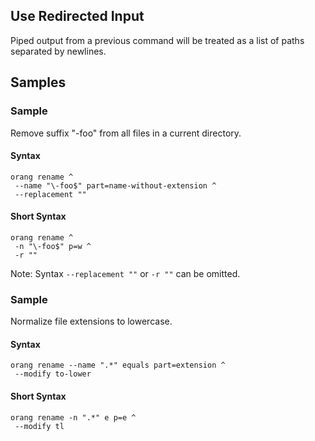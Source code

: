 ﻿## Use Redirected Input

Piped output from a previous command will be treated as a list of paths separated by newlines.

## Samples

### Sample

Remove suffix "-foo" from all files in a current directory.

#### Syntax

```
orang rename ^
 --name "\-foo$" part=name-without-extension ^
 --replacement ""
```

#### Short Syntax

```
orang rename ^
 -n "\-foo$" p=w ^
 -r ""
```

Note: Syntax `--replacement ""` or `-r ""` can be omitted.

### Sample

Normalize file extensions to lowercase.

#### Syntax

```
orang rename --name ".*" equals part=extension ^
 --modify to-lower
```

#### Short Syntax

```
orang rename -n ".*" e p=e ^
 --modify tl
```
